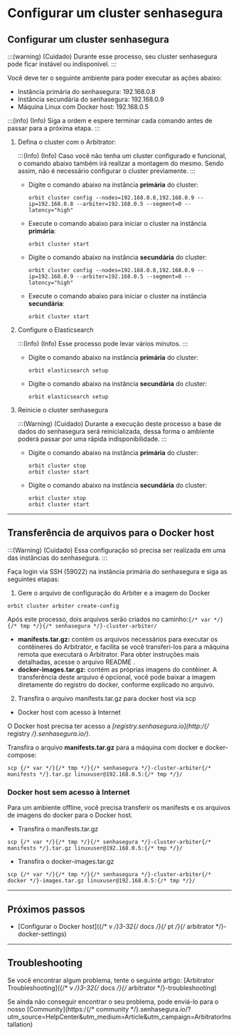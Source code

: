 # Configurar um cluster senhasegura

## Configurar um cluster senhasegura

:::(warning) (Cuidado)
Durante esse processo, seu cluster senhasegura pode ficar instável ou indisponível.
:::

Você deve ter o seguinte ambiente para poder executar as ações abaixo:

- Instância primária do senhasegura: 192.168.0.8
- Instância secundária do senhasegura: 192.168.0.9
- Máquina Linux com Docker host: 192.168.0.5

:::(info) (Info)
Siga a ordem e espere terminar cada comando antes de passar para a próxima etapa.
:::

1. Defina o cluster com o Arbitrator:

    :::(Info) (Info)
    Caso você não tenha um cluster configurado e funcional, o comando abaixo também irá
    realizar a montagem do mesmo. Sendo assim, não é necessário configurar o cluster previamente.
    :::

    - Digite o comando abaixo na instância **primária** do cluster:

        ```
        orbit cluster config --nodes=192.168.0.8,192.168.0.9 --ip=192.168.0.8 --arbiter=192.168.0.5 --segment=0 --latency="high"
        ```

    - Execute o comando abaixo para iniciar o cluster na instância **primária**:

        ```
        orbit cluster start
        ```

    - Digite o comando abaixo na instância **secundária** do cluster:

        ```
        orbit cluster config --nodes=192.168.0.8,192.168.0.9 --ip=192.168.0.9 --arbiter=192.168.0.5 --segment=0 --latency="high"
        ```
    - Execute o comando abaixo para iniciar o cluster na instância **secundária**:

        ```
        orbit cluster start
        ```
    
2. Configure o Elasticsearch

    :::(Info) (Info)
    Esse processo pode levar vários minutos.
    :::

    - Digite o comando abaixo na instância **primária** do cluster:

        ```
        orbit elasticsearch setup
        ```

    - Digite o comando abaixo na instância **secundária** do cluster:

        ```
        orbit elasticsearch setup
        ```
    
3. Reinicie o cluster senhasegura

    :::(Warning) (Cuidado)
    Durante a execução deste processo a base de dados do senhasegura será reinicializada, dessa forma o ambiente poderá passar por uma rápida indisponibilidade.
    :::

    - Digite o comando abaixo na instância **primária** do cluster:

        ```
        orbit cluster stop
        orbit cluster start

        ```

    - Digite o comando abaixo na instância **secundária** do cluster:

        ```
        orbit cluster stop
        orbit cluster start

        ```
    

---

## Transferência de arquivos para o Docker host

:::(Warning) (Cuidado)
Essa configuração só precisa ser realizada em uma das instâncias do senhasegura.
:::

Faça login via SSH (59022) na instância primária do senhasegura e siga as seguintes etapas:

1. Gere o arquivo de configuração do Arbiter e a imagem do Docker

```
orbit cluster arbiter create-config

```

Após este processo, dois arquivos serão criados no caminho:`{/* var */}{/* tmp */}{/* senhasegura */}-cluster-arbiter/`

- **manifests.tar.gz:** contém os arquivos necessários para executar os contêineres do Arbitrator, e facilita se você transferi-los para a máquina remota que executará o Arbitrator. Para obter instruções mais detalhadas, acesse o arquivo README .
- **docker-images.tar.gz:** contém as próprias imagens do contêiner. A transferência deste arquivo é opcional, você pode baixar a imagem diretamente do registro do docker, conforme explicado no arquivo.

2. Transfira o arquivo manifests.tar.gz para docker host via scp
- Docker host com acesso à Internet

O Docker host precisa ter acesso a *[registry.senhasegura.io](http:/{/* registry */}.senhasegura.io/)*.

Transfira o arquivo **manifests.tar.gz** para a máquina com docker e docker-compose:

```
scp {/* var */}{/* tmp */}{/* senhasegura */}-cluster-arbiter{/* manifests */}.tar.gz linuxuser@192.168.0.5:{/* tmp */}/

```

### Docker host sem acesso à Internet

Para um ambiente offline, você precisa transferir os manifests e os arquivos de imagens do docker para o Docker host.

- Transfira o manifests.tar.gz

```
scp {/* var */}{/* tmp */}{/* senhasegura */}-cluster-arbiter{/* manifests */}.tar.gz linuxuser@192.168.0.5:{/* tmp */}/

```

- Transfira o docker-images.tar.gz

```
scp {/* var */}{/* tmp */}{/* senhasegura */}-cluster-arbiter{/* docker */}-images.tar.gz linuxuser@192.168.0.5:{/* tmp */}/

```

---

## Próximos passos

- [Configurar o Docker host]({/* v */}3-32{/* docs */}{/* pt */}{/* arbitrator */}-docker-settings)

---

## Troubleshooting

Se você encontrar algum problema, tente o seguinte artigo: [Arbitrator Troubleshooting]({/* v */}3-32{/* docs */}{/* arbitrator */}-troubleshooting)

Se ainda não conseguir encontrar o seu problema, pode enviá-lo para o nosso [Community](https:/{/* community */}.senhasegura.io/?utm_source=HelpCenter&utm_medium=Article&utm_campaign=ArbitratorInstallation)